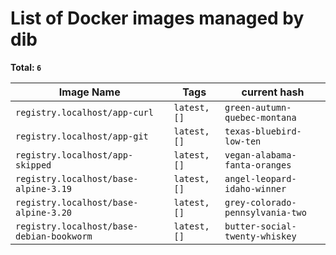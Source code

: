 # List of Docker images managed by dib

<!---
This file is managed by dib
DO NOT EDIT IT, ANY MANUAL CHANGES WILL BE LOST.

Run following command to update :
```sh
$ dib list \
  -o go-template-file=.dib_list.tmpl \
  > dib_images_list.md
```
-->

**Total: `6`**

| Image Name | Tags | current hash |
|------------|------|--------------|
| `registry.localhost/app-curl` | `latest, []` | `green-autumn-quebec-montana` |
| `registry.localhost/app-git` | `latest, []` | `texas-bluebird-low-ten` |
| `registry.localhost/app-skipped` | `latest, []` | `vegan-alabama-fanta-oranges` |
| `registry.localhost/base-alpine-3.19` | `latest, []` | `angel-leopard-idaho-winner` |
| `registry.localhost/base-alpine-3.20` | `latest, []` | `grey-colorado-pennsylvania-two` |
| `registry.localhost/base-debian-bookworm` | `latest, []` | `butter-social-twenty-whiskey` |
